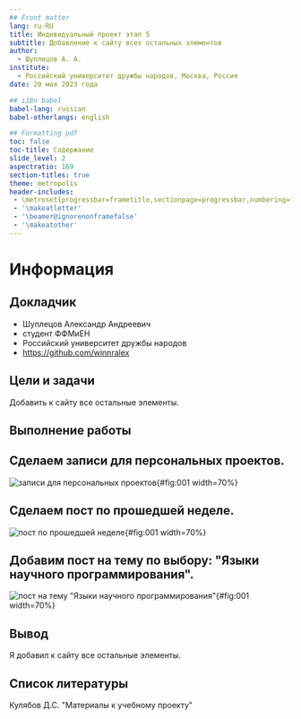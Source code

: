 ```yaml
---
## Front matter
lang: ru-RU
title: Индивидуальный проект этап 5
subtitle: Добавление к сайту всех остальных элементов
author:
  - Шуплецов А. А.
institute:
  - Российский университет дружбы народов, Москва, Россия
date: 20 мая 2023 года

## i18n babel
babel-lang: russian
babel-otherlangs: english

## Formatting pdf
toc: false
toc-title: Содержание
slide_level: 2
aspectratio: 169
section-titles: true
theme: metropolis
header-includes:
 - \metroset{progressbar=frametitle,sectionpage=progressbar,numbering=fraction}
 - '\makeatletter'
 - '\beamer@ignorenonframefalse'
 - '\makeatother'
---
```


# Информация

## Докладчик

  * Шуплецов Александр Андреевич
  * студент ФФМиЕН
  * Российский университет дружбы народов
  * https://github.com/winnralex

## Цели и задачи

Добавить к сайту все остальные элементы.


## Выполнение работы

## Сделаем записи для персональных проектов.

![записи для персональных проектов](image/1.png){#fig:001 width=70%}

## Сделаем пост по прошедшей неделе.

![пост по прошедшей неделе](image/2.png){#fig:001 width=70%}

## Добавим пост на тему по выбору: "Языки научного программирования".

![пост на тему "Языки научного программирования"](image/3.png){#fig:001 width=70%}

## Вывод

Я добавил к сайту все остальные элементы.

## Список литературы

Кулябов Д.С. "Материалы к учебному проекту"
